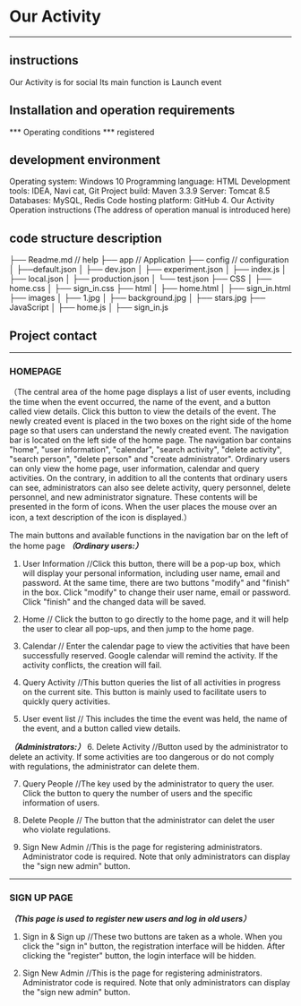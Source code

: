 # Our Activity
---
## instructions
Our Activity is for social
Its main function is Launch event
## Installation and operation requirements
*** Operating conditions ***
registered
## development environment
Operating system: Windows 10
Programming language: HTML
Development tools: IDEA, Navi cat, Git
Project build: Maven 3.3.9
Server: Tomcat 8.5
Databases: MySQL, Redis
Code hosting platform: GitHub 4. Our Activity Operation instructions
(The address of operation manual is introduced here)
## code structure description
├── Readme.md                   // help
├── app                         // Application
├── config                      // configuration
│   ├──default.json
│   ├── dev.json
│   ├── experiment.json
│   ├── index.js
│   ├── local.json
│   ├── production.json
│   └── test.json
├── CSS
│   ├── home.css
│   ├── sign_in.css
├── html
│   ├── home.html
│   ├── sign_in.html
├── images
│   ├── 1.jpg
│   ├── background.jpg
│   ├── stars.jpg
├── JavaScript
│   ├── home.js
│   ├── sign_in.js


## Project contact
---
### HOMEPAGE
（The central area of the home page displays a list of user events, including the time when the event occurred, the name of the event, and a button called view details. Click this button to view the details of the event. The newly created event is placed in the two boxes on the right side of the home page so that users can understand the newly created event. The navigation bar is located on the left side of the home page. The navigation bar contains "home", "user information", "calendar", "search activity", "delete activity", "search person", "delete person" and "create administrator". Ordinary users can only view the home page, user information, calendar and query activities. On the contrary, in addition to all the contents that ordinary users can see, administrators can also see delete activity, query personnel, delete personnel, and new administrator signature. These contents will be presented in the form of icons. When the user places the mouse over an icon, a text description of the icon is displayed.）

The main buttons and available functions in the navigation bar on the left of the home page
***（Ordinary users:）***
1. User Information     //Click this button, there will be a pop-up box, which will display your personal information, including user name, email and password. At the same time, there are two buttons "modify" and "finish" in the box. Click "modify" to change their user name, email or password. Click "finish" and the changed data will be saved.

2.	Home     // Click the button to go directly to the home page, and it will help the user to clear all pop-ups, and then jump to the home page.

3.	Calendar     // Enter the calendar page to view the activities that have been successfully reserved. Google calendar will remind the activity. If the activity conflicts, the creation will fail.

4. Query Activity   //This button queries the list of all activities in progress on the current site. This button is mainly used to facilitate users to quickly query activities.

5. User event list     // This includes the time the event was held, the name of the event, and a button called view details.

***（Administrators:）***
6. Delete Activity   //Button used by the administrator to delete an activity. If some activities are too dangerous or do not comply with regulations, the administrator can delete them.

7.	Query People   //The key used by the administrator to query the user. Click the button to query the number of users and the specific information of users.

8.	Delete People   // The button that the administrator can delet the user who violate regulations.

9.	Sign New Admin   //This is the page for registering administrators. Administrator code is required. Note that only administrators can display the "sign new admin" button.

---

### SIGN UP PAGE
***（This page is used to register new users and log in old users）***

1.  Sign in & Sign up   //These two buttons are taken as a whole. When you click the "sign in" button, the registration interface will be hidden. After clicking the "register" button, the login interface will be hidden.

2.	Sign New Admin   //This is the page for registering administrators. Administrator code is required. Note that only administrators can display the "sign new admin" button.






